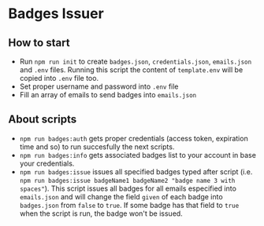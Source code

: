 # Badges Issuer

## How to start

- Run `npm run init` to create `badges.json`, `credentials.json`, `emails.json` and `.env` files. Running this script the content of `template.env` will be copied into `.env` file too.
- Set proper username and password into `.env` file
- Fill an array of emails to send badges into `emails.json`

## About scripts

- `npm run badges:auth` gets proper credentials (access token, expiration time and so) to run succesfully the next scripts.
- `npm run badges:info` gets associated badges list to your account in base your credentials.
- `npm run badges:issue` issues all specified badges typed after script (i.e. `npm run badges:issue badgeName1 badgeName2 "badge name 3 with spaces"`). This script issues all badges for all emails especified into `emails.json` and will change the field `given` of each badge into `badges.json` from `false` to `true`. If some badge has that field to `true` when the script is run, the badge won't be issued.
